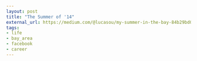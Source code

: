 ```yaml
---
layout: post
title: "The Summer of '14"
external_url: https://medium.com/@lucasou/my-summer-in-the-bay-84b29bd08bbc
tags:
- life
- bay_area
- facebook
- career
---
```


